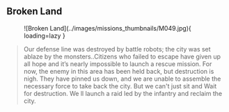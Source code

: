 ## Broken Land

<figure markdown>
  ![Broken Land](../images/missions_thumbnails/M049.jpg){ loading=lazy }
</figure>


> Our defense line was destroyed by battle robots; the city was set ablaze by the monsters..Citizens who failed to escape have given up all hope and it’s nearly impossible to launch a rescue mission. For now, the enemy in this area has been held back, but destruction is nigh. They have pinned us down, and we are unable to assemble the necessary force to take back the city. But we can't just sit and Wait for destruction. We ll launch a raid led by the infantry and reclaim the city.
